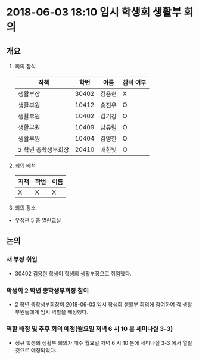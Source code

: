 # 2018-06-03 18:10 임시 학생회 생활부 회의

## 개요

1.  회의 참석

    | 직책                | 학번  | 이름   | 참석 여부 |
    | ------------------- | ----- | ------ | --------- |
    | 생활부장            | 30402 | 김용현 | X         |
    | 생활부원            | 10412 | 송진우 | O         |
    | 생활부원            | 10402 | 김기강 | O         |
    | 생활부원            | 10409 | 남유림 | O         |
    | 생활부원            | 10404 | 김영한 | O         |
    | 2 학년 총학생부회장 | 20410 | 배한빛 | O         |

2.  회의 배석

    | 직책 | 학번 | 이름 |
    | ---- | ---- | ---- |
    | X    | X    | X    |

3.  회의 장소

-   우정관 5 층 열린교실

## 논의

### 새 부장 취임

-   30402 김용현 학생이 학생회 생활부장으로 취임했다.

### 학생회 2 학년 총학생부회장 참여

-   2 학년 총학생부회장이 2018-06-03 임시 학생회 생활부 회의에 참여하여 각 생활부원들에게 임시 역할을 배정했다.

### 역할 배정 및 추후 회의 예정(월요일 저녁 6 시 10 분 세미나실 3-3)

-   정규 학생회 생활부 회의가 매주 월요일 저녁 6 시 10 분에 세미나실 3-3 에서 열릴 것으로 예정되었다.
